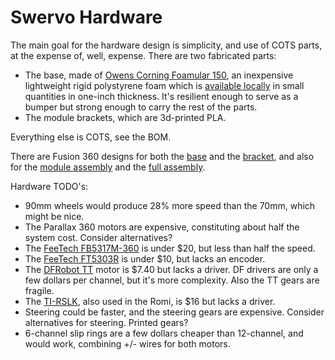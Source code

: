 Swervo Hardware
===============

The main goal for the hardware design is simplicity, and use of COTS parts, at the expense of, well, expense.
There are two fabricated parts:

* The base, made of [Owens Corning Foamular 150](https://www.owenscorning.com/en-us/insulation/products/foamular-150), an inexpensive lightweight rigid polystyrene foam which is [available locally](https://www.homedepot.com/p/Project-Panels-FOAMULAR-1-in-x-2-ft-x-2-ft-R-5-Small-Projects-Rigid-Pink-Foam-Board-Insulation-Sheathing-PP1/203553730) in small quantities in one-inch thickness.  It's resilient enough to serve as a bumper but strong enough to carry the rest of the parts.
* The module brackets, which are 3d-printed PLA.

Everything else is COTS, see the BOM.

There are Fusion 360 designs for both the [base](https://a360.co/3N4E435) and the [bracket](https://a360.co/3GCei3N), and also for the [module assembly](https://a360.co/3a7XJ3m) and the [full assembly](https://a360.co/3wX9a7f).

Hardware TODO's:

* 90mm wheels would produce 28% more speed than the 70mm, which might be nice.
* The Parallax 360 motors are expensive, constituting about half the system cost.  Consider alternatives?
 * The [FeeTech FB5317M-360](https://www.robotshop.com/en/feetech-digital-servo-15kg-cm-fb5116m-w-feedback.html) is under $20, but less than half the speed.
 * The [FeeTech FT5303R](https://www.robotshop.com/en/feetech-continuous-turn-digital-servo-3kg-cm-ft5303r.html) is under $10, but lacks an encoder.
 * The [DFRobot TT](https://www.dfrobot.com/product-1457.html) motor is $7.40 but lacks a driver.  DF drivers are only a few dollars per channel, but it's more complexity.  Also the TT gears are fragile.
 * The [TI-RSLK](https://www.pololu.com/product/3675), also used in the Romi, is $16 but lacks a driver.
* Steering could be faster, and the steering gears are expensive.  Consider alternatives for steering.  Printed gears?
* 6-channel slip rings are a few dollars cheaper than 12-channel, and would work, combining +/- wires for both motors.
